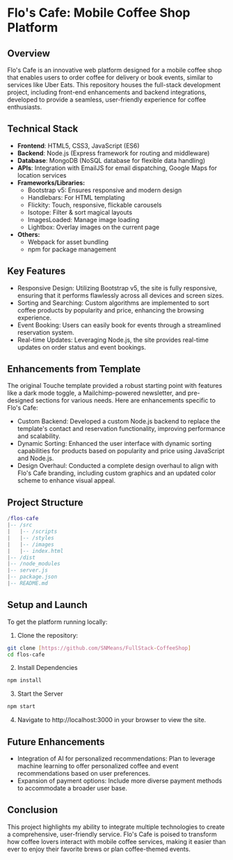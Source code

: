 # Flo's Cafe: Mobile Coffee Shop Platform
## Overview
Flo's Cafe is an innovative web platform designed for a mobile coffee shop that enables users to order coffee for delivery or book events, similar to services like Uber Eats. This repository houses the full-stack development project, including front-end enhancements and backend integrations, developed to provide a seamless, user-friendly experience for coffee enthusiasts.

## Technical Stack
- **Frontend**: HTML5, CSS3, JavaScript (ES6)
- **Backend**: Node.js (Express framework for routing and middleware)
- **Database**: MongoDB (NoSQL database for flexible data handling)
- **APIs**: Integration with EmailJS for email dispatching, Google Maps for location services
- **Frameworks/Libraries:**
   * Bootstrap v5: Ensures responsive and modern design
   * Handlebars: For HTML templating
   * Flickity: Touch, responsive, flickable carousels
  * Isotope: Filter & sort magical layouts
   * ImagesLoaded: Manage image loading
  * Lightbox: Overlay images on the current page
- **Others:**
  * Webpack for asset bundling
  * npm for package management

## Key Features
- Responsive Design: Utilizing Bootstrap v5, the site is fully responsive, ensuring that it performs flawlessly across all devices and screen sizes.
- Sorting and Searching: Custom algorithms are implemented to sort coffee products by popularity and price, enhancing the browsing experience.
- Event Booking: Users can easily book for events through a streamlined reservation system.
- Real-time Updates: Leveraging Node.js, the site provides real-time updates on order status and event bookings.

## Enhancements from Template
The original Touche template provided a robust starting point with features like a dark mode toggle, a Mailchimp-powered newsletter, and pre-designed sections for various needs. Here are enhancements specific to Flo's Cafe:

- Custom Backend: Developed a custom Node.js backend to replace the template's contact and reservation functionality, improving performance and scalability.
- Dynamic Sorting: Enhanced the user interface with dynamic sorting capabilities for products based on popularity and price using JavaScript and Node.js.
- Design Overhaul: Conducted a complete design overhaul to align with Flo's Cafe branding, including custom graphics and an updated color scheme to enhance visual appeal.

## Project Structure
```lua
/flos-cafe
|-- /src
|   |-- /scripts
|   |-- /styles
|   |-- /images
|   |-- index.html
|-- /dist
|-- /node_modules
|-- server.js
|-- package.json
|-- README.md
```
## Setup and Launch
To get the platform running locally:

1) Clone the repository:
```bash
git clone [https://github.com/SNMeans/FullStack-CoffeeShop]
cd flos-cafe
```
2) Install Dependencies
```bash
npm install
```
3) Start the Server
``` bash
npm start
```
4) Navigate to http://localhost:3000 in your browser to view the site.

## Future Enhancements
- Integration of AI for personalized recommendations: Plan to leverage machine learning to offer personalized coffee and event recommendations based on user preferences.
- Expansion of payment options: Include more diverse payment methods to accommodate a broader user base.

## Conclusion
This project highlights my ability to integrate multiple technologies to create a comprehensive, user-friendly service. Flo's Cafe is poised to transform how coffee lovers interact with mobile coffee services, making it easier than ever to enjoy their favorite brews or plan coffee-themed events.

